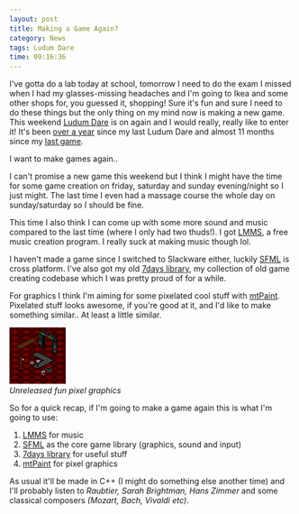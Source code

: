 ```yaml
---
layout: post
title: Making a Game Again?
category: News
tags: Ludum Dare
time: 09:16:36
---
```


I've gotta do a lab today at school, tomorrow I need to do the exam I missed when I had my glasses-missing headaches and I'm going to Ikea and some other shops for, you guessed it, shopping! Sure it's fun and sure I need to do these things but the only thing on my mind now is making a new game. This weekend [Ludum Dare](http://www.ludumdare.com/compo/) is on again and I would really, really like to enter it! It's been [over a year](http://www.ludumdare.com/compo/) since my last Ludum Dare and almost 11 months since my [last game](/blog/2010/06/06/wheres_teddy/).

I want to make games again..

I can't promise a new game this weekend but I think I might have the time for some game creation on friday, saturday and sunday evening/night so I just might. The last time I even had a massage course the whole day on sunday/saturday so I should be fine.

This time I also think I can come up with some more sound and music compared to the last time (where I only had two thuds!). I got [LMMS](http://lmms.sourceforge.net/), a free music creation program. I really suck at making music though lol.

I haven't made a game since I switched to Slackware either, luckily [SFML](http://www.sfml-dev.org/) is cross platform. I've also got my old [7days library](https://github.com/treeman/7days), my collection of old game creating codebase which I was pretty proud of for a while.

For graphics I think I'm aiming for some pixelated cool stuff with [mtPaint](http://mtpaint.sourceforge.net/). Pixelated stuff looks awesome, if you're good at it, and I'd like to make something similar.. At least a little similar.

<div class="center">
  <img src="/images/games/koncept.png" /><br />
  <em>Unreleased fun pixel graphics</em>
</div>

So for a quick recap, if I'm going to make a game again this is what I'm going to use:  

1.  [LMMS](http://lmms.sourceforge.net/) for music
2.  [SFML](http://www.sfml-dev.org/) as the core game library (graphics, sound and input)
3.  [7days library](https://github.com/treeman/7days) for useful stuff
4.  [mtPaint](http://mtpaint.sourceforge.net/) for pixel graphics

As usual it'll be made in C++ (I might do something else another time) and I'll probably listen to *Raubtier, Sarah Brightman, Hans Zimmer* and some classical composers *(Mozart, Bach, Vivaldi etc)*.


